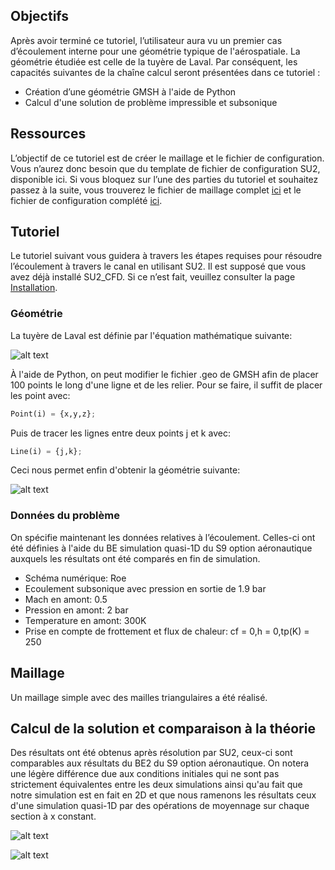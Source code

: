 ## Objectifs

Après avoir terminé ce tutoriel, l’utilisateur aura vu un premier cas d’écoulement interne pour une géométrie typique de l'aérospatiale. 
La géométrie étudiée est celle de la tuyère de Laval.
Par conséquent, les capacités suivantes de la chaîne calcul seront présentées dans ce tutoriel :
 * Création d’une géométrie GMSH à l'aide de Python
 * Calcul d'une solution de problème impressible et subsonique

## Ressources

L’objectif de ce tutoriel est de créer le maillage et le fichier de configuration. Vous n’aurez donc besoin que du template de fichier de configuration SU2, disponible ici. Si vous bloquez sur l’une des parties du tutoriel et souhaitez passez à la suite, vous trouverez le fichier de maillage complet [ici](https://raw.githubusercontent.com/SU2CLC/su2_clc/main/fichiers/laval.su2) et le fichier de configuration complété [ici](https://raw.githubusercontent.com/SU2CLC/su2_clc/main/fichiers/laval2.cfg).

## Tutoriel

Le tutoriel suivant vous guidera à travers les étapes requises pour résoudre l’écoulement à travers le canal en utilisant SU2. Il est supposé que vous avez déjà installé SU2_CFD. Si ce n’est fait, veuillez consulter la page [Installation](https://su2clc.github.io/su2_clc/installation).

### Géométrie

La tuyère de Laval est définie par l'équation mathématique suivante:

![alt text](https://raw.githubusercontent.com/SU2CLC/su2_clc/main/annexes/figures/laval_def.png "Définition mathématique de la tuyère de Laval")

À l'aide de Python, on peut modifier le fichier .geo de GMSH afin de placer 100 points le long d'une ligne et de les relier. Pour se faire, il suffit de placer les point avec:

```Python
Point(i) = {x,y,z};
```

Puis de tracer les lignes entre deux points j et k avec:

```Python
Line(i) = {j,k};
```

Ceci nous permet enfin d'obtenir la géométrie suivante:

![alt text](https://raw.githubusercontent.com/SU2CLC/su2_clc/main/annexes/figures/laval_geo.png "Géométrie de la tuyère de Laval")

### Données du problème

On spécifie maintenant les données relatives à l’écoulement.
Celles-ci ont été définies à l'aide du BE simulation quasi-1D du S9 option aéronautique auxquels les résultats ont été comparés en fin de simulation.
 * Schéma numérique: Roe
 * Ecoulement subsonique avec pression en sortie de 1.9 bar
 * Mach en amont: 0.5
 * Pression en amont: 2 bar
 * Temperature en amont: 300K
 * Prise en compte de frottement et flux de chaleur: cf = 0,h = 0,tp(K) = 250

## Maillage

Un maillage simple avec des mailles triangulaires a été réalisé.

## Calcul de la solution et comparaison à la théorie

Des résultats ont été obtenus après résolution par SU2, ceux-ci sont comparables aux résultats du BE2 du S9 option aéronautique. On notera une légère différence due aux conditions initiales qui ne sont pas strictement équivalentes entre les deux simulations ainsi qu'au fait que notre simulation est en fait en 2D et que nous ramenons les résultats ceux d'une simulation quasi-1D par des opérations de moyennage sur chaque section à x constant.

![alt text](https://raw.githubusercontent.com/SU2CLC/su2_clc/main/annexes/figures/laval_pression.png "Pression")

![alt text](https://raw.githubusercontent.com/SU2CLC/su2_clc/main/annexes/figures/laval_mach.png "Nombre de Mach")
